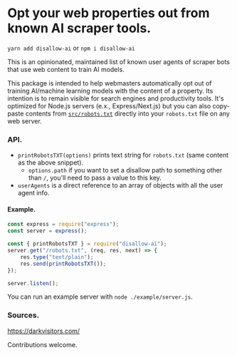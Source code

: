 # Opt your web properties out from known AI scraper tools.

`yarn add disallow-ai` or `npm i disallow-ai`

This is an opinionated, maintained list of known user agents of scraper bots that use web content to train AI models.

This package is intended to help webmasters automatically opt out of training AI/machine learning models with the content of a property. Its intention is to remain visible for search engines and productivity tools. It's optimized for Node.js servers (e.x., Express/Next.js) but you can also copy-paste contents from [`src/robots.txt`](/src/robots.txt) directly into your `robots.txt` file on any web server.


### API.
- `printRobotsTXT(options)` prints text string for `robots.txt` (same content as the above snippet).
    - `options.path` if you want to set a disallow path to something other than `/`, you'll need to pass a value to this key.
- `userAgents` is a direct reference to an array of objects with all the user agent info.

#### Example.
```javascript
const express = require("express");
const server = express();

const { printRobotsTXT } = require("disallow-ai");
server.get("/robots.txt", (req, res, next) => {
    res.type("text/plain");
    res.send(printRobotsTXT());
});

server.listen();

```
You can run an example server with `node ./example/server.js`.

### Sources.
https://darkvisitors.com/

Contributions welcome.
